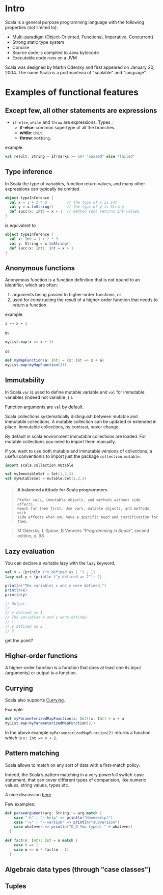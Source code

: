 
# Intro

Scala is a general purpose programming language with the following properties (not limited to):
* Multi-paradigm (Object-Oriented, Functional, Imperative, Concurrent)
* Strong static type system
* Concise
* Source code is compiled to Java bytecode
* Executable code runs on a JVM

Scala was designed by Martin Odersky and first appeared on January 20, 2004.
The name Scala is a portmanteau of "scalable" and "language".

# Examples of functional features

## Except few, all other statements are expressions 

* `if-else`, `while` and `throw` are expressions.
  Types :
  * **if-else**: common supertype of all the branches.
  * **while**: `Unit`.
  * **throw**: `Nothing`.

example:
```Scala
val result: String = if(marks >= 50) "passed" else "failed"
```

## Type inference

In Scala the type of variables, function return values, and many other expressions can typically be omitted.

```Scala
object typeInference {
  val x = 1 + 2 * 3         // the type of x is Int
  val y = x.toString()      // the type of y is String
  def succ(x: Int) = x + 1  // method succ returns Int values
}
```
is equivalent to
```Scala
object typeInference {
  val x: Int = 1 + 2 * 3         
  val y: String = x.toString()    
  def succ(x: Int): Int = x + 1 
}
```

## Anonymous functions

Anonymous function is a function definition that is not bound to an identifier, which are often:

1. arguments being passed to higher-order functions, or
2. used for constructing the result of a higher-order function that needs to return a function.

example:
```Scala
x => x + 1
```
in
```Scala
myList.map(x => x + 1)
```

or 

```Scala
def myMapFunction(a: Int) = {x: Int => x + a}
myList.map(myMapFunction(2))
```

## Immutability

In Scala `var` is used to define mutable variable and `val` for immutable variables (indeed not variable ;) ).

Function arguments are `val` by default.

Scala collections systematically distinguish between mutable and immutable collections. 
A mutable collection can be updated or extended in place. 
Immutable collections, by contrast, never change.

By default in scala environment immutable collections are loaded.
For mutable collections you need to import them manually.

If you want to use both mutable and immutable versions of collections,
a useful conventionis to import just the package `collection.mutable`.

```Scala
import scala.collection.mutable

val myImmutableSet = Set(1,2,3)
val myMutableSet = mutable.Set(1,2,3)
```

> #### A balanced attitude for Scala programmers
>     Prefer vals, immutable objects, and methods without side effects. 
>     Reach for them first. Use vars, mutable objects, and methods with 
>     side effects when you have a specific need and justification for them.

> M Odersky, L Spoon, B Venners *"Programming in Scala"*, second edition, p. 98

## Lazy evaluation

You can declare a variable lazy with the `lazy` keyword.
```Scala 
val x = {println ("x defined as 1 ") ; 1}
lazy val y = {println ("y defined as 2"); 2}

println("The variables x and y were defined.")
println(x)
println(y) 

// Output:
//
// x defined as 1 
// The variables x and y were defined.
// 1
// y defined as 2
// 2

```

get the point?

## Higher-order functions

A higher-order function is a function that does at least one its input (arguments) or output is a function.

## Currying
Scala also supports [Currying](https://en.wikipedia.org/wiki/Currying).

Example:
```Scala
def myParameterizedMapFunction(a: Int)(x: Int) = x + a
myList.map(myParameterizedMapFunction(2))
```
In the above example `myParameterizedMapFunction(2)` returns a function which is `x: Int => x + 2`.

## Pattern matching
Scala allows to match on any sort of data with a first-match policy.

Indeed, the Scala’s pattern matching in a very powerfull switch-case statement, that can cover different types of comparision, like numeric values, string values, types etc.

A nice discussion [here](https://kerflyn.wordpress.com/2011/02/14/playing-with-scalas-pattern-matching/)

Few examples:
```Scala
def parseArgument(arg: String) = arg match {
    case "-h" | "--help" => println("Heeeeeelp!")
    case "-v" | "--version" => println("supversion")
    case whatever => println("O_O You typed: " + whatever)
  }
  
def fact(n: Int): Int = n match {
    case 0 => 1
    case m => m * fact(m - 1)
  }
```

## Algebraic data types (through "case classes")
## Tuples
